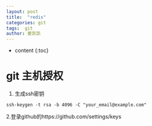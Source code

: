 ```yaml
---
layout: post
title:  "redis"
categories: git
tags:  git
author: 娄凯凯
---
```


* content
{:toc}

# git 主机授权

1. 生成ssh密钥
```
ssh-keygen -t rsa -b 4096 -C "your_email@example.com"
```
2.登录github的https://github.com/settings/keys








